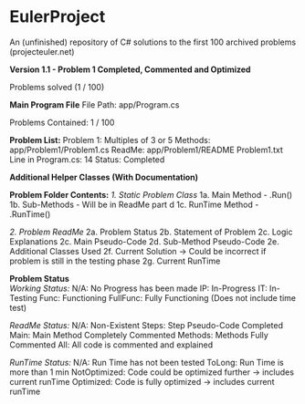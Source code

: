 # EulerProject
An (unfinished) repository of C# solutions to the first 100 archived problems (projecteuler.net)

**Version 1.1 - Problem 1 Completed, Commented and Optimized**

Problems solved (1 / 100)

**Main Program File**
File Path: app/Program.cs

Problems Contained: 1 / 100


**Problem List:**
Problem 1: Multiples of 3 or 5
 Methods: app/Problem1/Problem1.cs
 ReadMe: app/Problem1/README Problem1.txt  
 Line in Program.cs: 14
 Status: Completed


 **Additional Helper Classes (With Documentation)**
 

 
**Problem Folder Contents:**
*1. Static Problem Class*
1a. Main Method - .Run()
1b. Sub-Methods - Will be in ReadMe part d
1c. RunTime Method - .RunTime()

*2. Problem ReadMe*
2a. Problem Status
2b. Statement of Problem
2c. Logic Explanations
2c. Main Pseudo-Code
2d. Sub-Method Pseudo-Code
2e. Additional Classes Used
2f. Current Solution -> Could be incorrect if problem is still in the testing phase
2g. Current RunTime


**Problem Status**    
*Working Status:*
N/A: No Progress has been made
IP: In-Progress
IT: In-Testing
Func: Functioning
FullFunc: Fully Functioning (Does not include time test)

*ReadMe Status:*
N/A: Non-Existent
Steps: Step Pseudo-Code Completed
Main: Main Method Completely Commented
Methods: Methods Fully Commented
All: All code is commented and explained

*RunTime Status:*
N/A: Run Time has not been tested
ToLong: Run Time is more than 1 min
NotOptimized: Code could be optimized further -> includes current runTime
Optimized: Code is fully optimized -> includes current runTime


